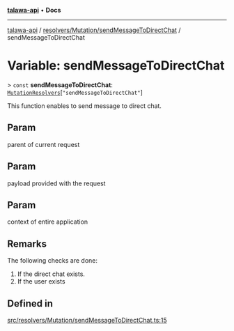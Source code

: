 [**talawa-api**](../../../../README.md) • **Docs**

***

[talawa-api](../../../../modules.md) / [resolvers/Mutation/sendMessageToDirectChat](../README.md) / sendMessageToDirectChat

# Variable: sendMessageToDirectChat

\> `const` **sendMessageToDirectChat**: [`MutationResolvers`](../../../../types/generatedGraphQLTypes/type-aliases/MutationResolvers.md)\[`"sendMessageToDirectChat"`\]

This function enables to send message to direct chat.

## Param

parent of current request

## Param

payload provided with the request

## Param

context of entire application

## Remarks

The following checks are done:
1. If the direct chat exists.
2. If the user exists

## Defined in

[src/resolvers/Mutation/sendMessageToDirectChat.ts:15](https://github.com/PalisadoesFoundation/talawa-api/blob/2f8fb6988cd34004fbbf76550c8eef691b861a19/src/resolvers/Mutation/sendMessageToDirectChat.ts#L15)
